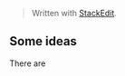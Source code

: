 


> Written with [StackEdit](https://stackedit.io/).

## Some ideas

There are
<!--stackedit_data:
eyJoaXN0b3J5IjpbLTM2ODI4OTAyOF19
-->